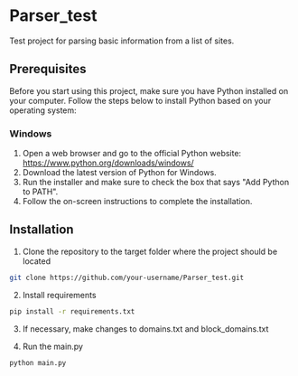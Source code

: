 # Parser_test

Test project for parsing basic information from a list of sites.

## Prerequisites

Before you start using this project, make sure you have Python installed on your computer. Follow the steps below to install Python based on your operating system:

### Windows

1. Open a web browser and go to the official Python website: https://www.python.org/downloads/windows/
2. Download the latest version of Python for Windows.
3. Run the installer and make sure to check the box that says "Add Python to PATH".
4. Follow the on-screen instructions to complete the installation.
## Installation

1. Сlone the repository to the target folder where the project should be located

```bash
git clone https://github.com/your-username/Parser_test.git
```

2. Install requirements

```bash
pip install -r requirements.txt
```

3. If necessary, make changes to domains.txt and block_domains.txt

4. Run the main.py

```bash
python main.py
```



